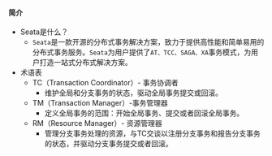 #### 简介
- Seata是什么？
  - `Seata`是一款开源的分布式事务解决方案，致力于提供高性能和简单易用的分布式事务服务。`Seata`为用户提供了`AT、TCC、SAGA、XA`事务模式，为用户打造一站式分布式解决方案。
- 术语表
  - TC（Transaction Coordinator）- 事务协调者
    - 维护全局和分支事务的状态，驱动全局事务提交或回滚。
  - TM（Transaction Manager）-事务管理器
    - 定义全局事务的范围：开始全局事务、提交或者回滚全局事务。
  - RM（Resource Manager）- 资源管理器
    - 管理分支事务处理的资源，与TC交谈以注册分支事务和报告分支事务的状态，并驱动分支事务提交或者回滚。